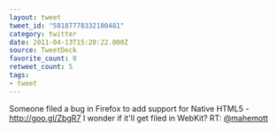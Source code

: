 ```yaml
---
layout: tweet
tweet_id: "58187778332180481"
category: twitter
date: 2011-04-13T15:20:22.000Z
source: TweetDeck
favorite_count: 0
retweet_count: 5
tags:
- tweet
---
```


Someone filed a bug in Firefox to add support for Native HTML5 - http://goo.gl/ZbgR7 I wonder if it'll get filed in WebKit? RT: [@mahemott](https://twitter.com/@mahemott)
